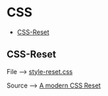 # CSS

- [CSS-Reset](#CSS-Reset)

## CSS-Reset

File --> [style-reset.css](style-reset.css)

Source --> [A modern CSS Reset](https://andy-bell.co.uk/a-modern-css-reset/)
